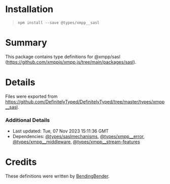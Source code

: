 # Installation
> `npm install --save @types/xmpp__sasl`

# Summary
This package contains type definitions for @xmpp/sasl (https://github.com/xmppjs/xmpp.js/tree/main/packages/sasl).

# Details
Files were exported from https://github.com/DefinitelyTyped/DefinitelyTyped/tree/master/types/xmpp__sasl.

### Additional Details
 * Last updated: Tue, 07 Nov 2023 15:11:36 GMT
 * Dependencies: [@types/saslmechanisms](https://npmjs.com/package/@types/saslmechanisms), [@types/xmpp__error](https://npmjs.com/package/@types/xmpp__error), [@types/xmpp__middleware](https://npmjs.com/package/@types/xmpp__middleware), [@types/xmpp__stream-features](https://npmjs.com/package/@types/xmpp__stream-features)

# Credits
These definitions were written by [BendingBender](https://github.com/BendingBender).
